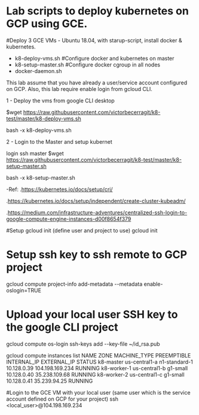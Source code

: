# Lab scripts to deploy kubernetes on GCP using GCE.

#Deploy 3 GCE VMs - Ubuntu 18.04, with starup-script, install docker & kubernetes. 
- k8-deploy-vms.sh
#Configure docker and kubernetes on master
- k8-setup-master.sh
#Configure docker cgroup in all nodes
- docker-daemon.sh

This lab assume that you have already a user/service account configured on GCP.
Also, this lab require enable login from gcloud CLI.

1 - Deploy the vms from google CLI desktop

$wget https://raw.githubusercontent.com/victorbecerragit/k8-test/master/k8-deploy-vms.sh

bash -x k8-deploy-vms.sh

2 - Login to the Master and setup kubernet

login ssh master
$wget https://raw.githubusercontent.com/victorbecerragit/k8-test/master/k8-setup-master.sh

bash -x k8-setup-master.sh


-Ref:
.https://kubernetes.io/docs/setup/cri/

.https://kubernetes.io/docs/setup/independent/create-cluster-kubeadm/

.https://medium.com/infrastructure-adventures/centralized-ssh-login-to-google-compute-engine-instances-d00f8654f379


#Setup gcloud init (define user and project to use)
gcloud init

# Setup ssh key to ssh remote to GCP project # 
gcloud compute project-info add-metadata --metadata enable-oslogin=TRUE

# Upload your local user SSH key to the google CLI project #

gcloud compute os-login ssh-keys add --key-file ~/id_rsa.pub

gcloud compute instances list
NAME                       ZONE            MACHINE_TYPE   PREEMPTIBLE  INTERNAL_IP  EXTERNAL_IP      STATUS
k8-master                  us-central1-a   n1-standard-1               10.128.0.39  104.198.169.234  RUNNING
k8-worker-1                us-central1-b   g1-small                    10.128.0.40  35.238.109.68    RUNNING
k8-worker-2                us-central1-c   g1-small                    10.128.0.41  35.239.94.25     RUNNING

#Login to the GCE VM with your local user (same user which is the service account defined on GCP for your project)
ssh <local_user>@104.198.169.234
